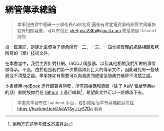 # 網管傳承總論

> 本筆記由建中電研一三學術長AaW初寫 而後有建北電資學術網管共同編修<br>
> 若有相關疑慮，可以寄信到 [ckefgisc28th@gmail.com](ckefgisc28th@gmail.com) 或是透過 Discord 詢問

這一篇筆記，是建北電資為了傳承所有一二、一三、一四曾經管理的網路相關服務所寫的（類）技術文件。

在本書當中，我們主要針對社網、ISCOJ 伺服器、以及其他相關我們所做的事情做傳承。不過，由於也是我們第一次撰寫如此巨大的傳承文件，因此難免有一些缺漏或不清楚之處。學弟妹如有需要可以向我詢問或是協助我們補齊不清楚之處。

本書使用 [mdBook](https://rust-lang.github.io/mdBook/) 進行部署與開發，所有原始碼和頁面（除了 AaW 留給學弟妹的話）都開放你們在 [Github](https://github.com/CKEFGISC/server-book) 上進行編輯[^note]，希望此文件可以一路傳承下去。

> 本書原本發布在 hackmd 平台，若對原始版本有興趣歡迎前往 <https://hackmd.io/@AaW/SyULyS7Dn> 看看

[^note]: 編輯方式請參考[修改本書](./misc/contribution.md)頁面
